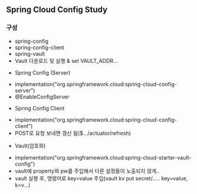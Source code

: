 ## Spring Cloud Config Study

### 구성
- spring-config
- spring-config-client
- spring-vault
- Vault 다운로드 및 실행 & set VAULT_ADDR...

* Spring Config (Server)
- implementation("org.springframework.cloud:spring-cloud-config-server")
- @EnableConfigServer

* Spring Config Client
- implementation("org.springframework.cloud:spring-cloud-config-client")
- POST로 요청 보내면 갱신 됨($.../actuator/refresh)

* Vault(암호화)
- implementation("org.springframework.cloud:spring-cloud-starter-vault-config")
- vault에 property와 pw를 주입해서 다른 설정들이 노출되지 않게..
- vault 실행 후, 명령어로 key=value 주입(vault kv put secret/..... key=value, k=v...)